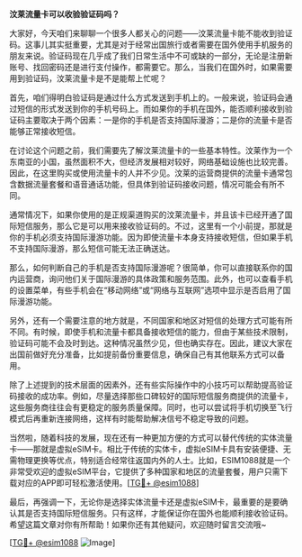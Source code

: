 **汶莱流量卡可以收验验证码吗？**

大家好，今天咱们来聊聊一个很多人都关心的问题——汶莱流量卡能不能收到验证码。这事儿其实挺重要，尤其是对于经常出国旅行或者需要在国外使用手机服务的朋友来说。验证码现在几乎成了我们日常生活中不可或缺的一部分，无论是注册新账号、找回密码还是进行支付操作，都需要它。那么，当我们在国外时，如果需要用到验证码，汶莱流量卡是不是能帮上忙呢？

首先，咱们得明白验证码是通过什么方式发送到手机上的。一般来说，验证码会通过短信的形式发送到你的手机号码上。而如果你的手机在国外，能否顺利接收到验证码主要取决于两个因素：一是你的手机是否支持国际漫游；二是你的流量卡是否能够正常接收短信。

在讨论这个问题之前，我们需要先了解汶莱流量卡的一些基本特性。汶莱作为一个东南亚的小国，虽然面积不大，但经济发展相对较好，网络基础设施也比较完善。因此，在这里购买或使用流量卡的人并不少见。汶莱的运营商提供的流量卡通常包含数据流量套餐和语音通话功能，但具体到验证码接收问题，情况可能会有所不同。

通常情况下，如果你使用的是正规渠道购买的汶莱流量卡，并且该卡已经开通了国际短信服务，那么它是可以用来接收验证码的。不过，这里有一个小前提，那就是你的手机必须支持国际漫游功能。因为即使流量卡本身支持接收短信，但如果手机不支持国际漫游，那么短信可能无法正确送达。

那么，如何判断自己的手机是否支持国际漫游呢？很简单，你可以直接联系你的国内运营商，询问他们关于国际漫游的具体政策和服务范围。此外，也可以查看手机的设置菜单，有些手机会在“移动网络”或“网络与互联网”选项中显示是否启用了国际漫游功能。

另外，还有一个需要注意的地方就是，不同国家和地区对短信的处理方式可能有所不同。有时候，即使手机和流量卡都具备接收短信的能力，但由于某些技术限制，验证码可能不会及时到达。这种情况虽然少见，但也确实存在。因此，建议大家在出国前做好充分准备，比如提前备份重要信息，确保自己有其他联系方式可以备用。

除了上述提到的技术层面的因素外，还有些实际操作中的小技巧可以帮助提高验证码接收的成功率。例如，尽量选择那些口碑较好的国际短信服务商提供的流量卡，这些服务商往往会有更稳定的服务质量保障。同时，也可以尝试将手机切换至飞行模式后再重新连接网络，这样有时能帮助解决信号不稳定导致的问题。

当然啦，随着科技的发展，现在还有一种更加方便的方式可以替代传统的实体流量卡——那就是虚拟eSIM卡。相比于传统的实体卡，虚拟eSIM卡具有安装便捷、无需物理更换等优点，特别适合经常往返国内外的人士。比如，ESIM1088就是一个非常受欢迎的虚拟eSIM平台，它提供了多种国家和地区的流量套餐，用户只需下载对应的APP即可轻松激活使用。[[TG💪+ @esim1088](https://t.me/s/esim1088)]

最后，再强调一下，无论你是选择实体流量卡还是虚拟eSIM卡，最重要的是要确认其是否支持国际短信服务。只有这样，才能保证你在国外也能顺利接收验证码。希望这篇文章对你有所帮助！如果你还有其他疑问，欢迎随时留言交流哦~

[[TG💪+ @esim1088](https://t.me/s/esim1088) ![Image](https://i.postimg.cc/4NQfJmqS/Snipaste-2025-05-13-00-14-12.png)]